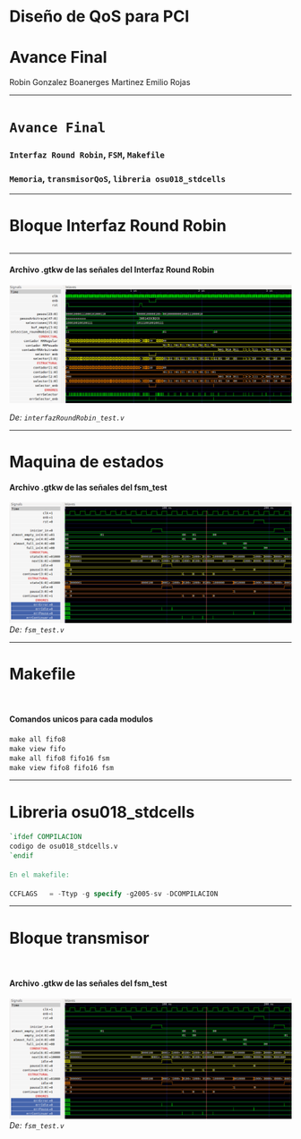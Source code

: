<!-- $theme: default -->

# Diseño de QoS para PCI

Avance Final
===

Robin Gonzalez
Boanerges Martinez
Emilio Rojas

---

# ```Avance Final```

###  ```Interfaz Round Robin```, ```FSM```, ```Makefile```

### ```Memoria```, ```transmisorQoS```, ```libreria osu018_stdcells```


---

# Bloque Interfaz Round Robin 

```verilog


```

---  

#### Archivo .gtkw de las señales del Interfaz Round Robin

![center](presentacion-4/interfazRR.png)

_De: ```interfazRoundRobin_test.v```_




---  

# Maquina de estados

#### Archivo .gtkw de las señales del fsm_test
![center](presentacion-4/fsm.png)
_De: ```fsm_test.v```_

---


 # Makefile
<br >

#### Comandos unicos para cada modulos

```verilog
make all fifo8
make view fifo
make all fifo8 fifo16 fsm 
make view fifo8 fifo16 fsm 
```

---

# Libreria osu018_stdcells
```verilog
`ifdef COMPILACION
codigo de osu018_stdcells.v
`endif

En el makefile:

CCFLAGS   = -Ttyp -g specify -g2005-sv -DCOMPILACION

```

---

 # Bloque transmisor
<br >

#### Archivo .gtkw de las señales del fsm_test
![center](presentacion-4/fsm.png)
_De: ```fsm_test.v```_






